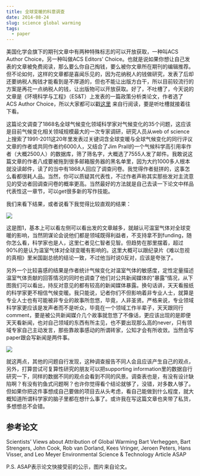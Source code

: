 ```yaml
---
title: 全球变暖的科意调查
date: 2014-08-24
slug: science global warming
tags:
  - paper
---
```


美国化学会旗下的期刊文章中有两种特殊标志的可以开放获取，一种叫ACS Author Choice，另一种叫做ACS Editors' Choice。也就是说如果你想让自己发表的文章被免费阅读，那么要么你自己掏钱，要么被你文章所在期刊的编辑推荐。但不论如何，这样的文章都是喜闻乐见的，因为花纳税人的钱做研究，发表了后却还要纳税人掏钱才能看到是不厚道的，但也不能让出版方白干，所以目前较流行的方案是再花一点纳税人的钱，让出版物可以开放获取。好了，不吐槽了，今天说的文章是《环境科学与工程》（ES&T）上发表的一篇政策分析类论文，作者选了ACS Author Choice，所以大家都可以戳[这里](http://pubs.acs.org/doi/abs/10.1021/es501998e) 来自行阅读，要是听吐槽就接着往下看。

这篇论文调查了1868名全球气候变化领域科学家对气候变化的35个问题，这应该是目前气候变化相关领域规模最大的一次专家调研，研究人员从web of science上搜索了1991-2011这20年里发表过关键词含全球变暖与全球气候变化的同行评议文章的作者或共同作者约6000人，又结合了Jim Prall的一个气候科学高引用率作者（大概2500人）的数据库，筛了筛名字，大概选了7555人发了邮件。我敢说这篇文章的作者八成要被拖到很多邮箱服务器的黑名单里，因为大约1000多人根本就没读邮件，读了的当中有1868人回应了调查问卷。我觉得作者挺拼的，这事怎么看都很耗人品。当然，你可以质疑其代表性，不过作者声称其实那些发对主流意见的受访者回调查问卷的概率更高。当然最好的方法就是自己去读一下论文中样品代表性这一章节，可以get很多新的写作技能。

我们来看下结果，或者说看下我觉得比较直观的结果：

![](https://yufree.github.io/blogcn/figure/sglobal1.jpg)

这是图1，基本上可以看左侧可以看出发的文章越多，就越认可温室气体对全球变暖的影响，当然阴谋论会说他们都是领域既得利益者，不支持拿不到funding，随你怎么看，科学家也是人，这里仁者见仁智者见智。但趋势在那里摆着，超过90%的是认为温室气体对全球变暖有影响的。这里大概可以跟纪录片《难以忽视的真相》里米国副总统的结论一致，不过他当时说0反对，应该是夸张了。

另外一个比较喜感的结果是作者统计气候变化对温室气体的敏感度，定性定量描述温室气体贡献的回答情况的同时也调查了他们对公共新闻媒体的“暴露”情况，从下图我们可以看出，持反对意见的都有较高的新闻媒体暴露。换句话讲，天天看报纸的科学家更不相信气候变暖。我只能说，记者你们不但影响着非专业人士，就算是专业人士也有可能被非专业的故事所忽悠，毕竟，人非圣贤。严格来说，专业领域科学家更应该是发声者而不是听众，毕竟在一个领域工作半辈子，天天跟同行comment，要是被公共新闻媒介几个故事就忽悠了不像话，更应该出现的是即便天天看新闻，也对自己领域的东西有所主见，也不要出现那么高的never，只有领域专家自己主动发言，那些靠故事感动的所谓砖家，公知才会有所收敛。当然会写paper跟会写新闻是两件事。

![](https://yufree.github.io/blogcn/figure/sglobal2.jpg)

就这两点，其他的问题自行发现，这种调查报告不同人会且应该产生自己的观点，另外，打算尝试可复算性研究的朋友可以把supporting information里的数据自行研究一下，同样的数据不同的观点会看到不同的风景。调查表也是，有没有设计缺陷啊？有没有钓鱼式问题啊？也许你觉得看个结论就够了，没错，对多数人够了。但如果你把这件事想成自己要做的项目去从头考虑，看自己能做到什么程度，就大概知道所谓科学家的脑子里都在想什么事了。或许我在写这篇文章也夹带了私货，多想想总不会错。

## 参考论文

Scientists’ Views about Attribution of Global Warming Bart Verheggen, Bart Strengers, John Cook, Rob van Dorland, Kees Vringer, Jeroen Peters, Hans Visser, and Leo Meyer Environmental Science & Technology Article ASAP

P.S. ASAP表示论文快接受前的公示，图片来自论文。